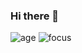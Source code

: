 ### Hi there 👋

<!--
Here are some ideas to get you started:

- 🔭 I’m currently working on a Music Player
- 🌱 I’m currently learning React
- 👯 I’m looking to collaborate on ...
- 🤔 I’m looking for help with ...
- 💬 Ask me about Javascript, CCS And React
- 📫 How to reach me: ...
- 😄 Pronouns: ...
-->

![age](https://img.shields.io/badge/age-19-blue)
![focus](https://img.shields.io/badge/focus-frontend-green)

<a href="https://github.com/Ebrahim780">
<img align="center" src="" /></a>
